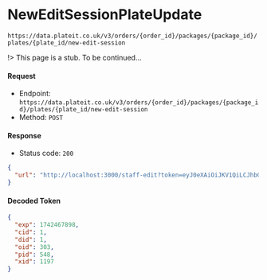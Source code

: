 # NewEditSessionPlateUpdate

`https://data.plateit.co.uk/v3/orders/{order_id}/packages/{package_id}/plates/{plate_id/new-edit-session`

!> This page is a stub. To be continued...

<!-- tabs:start -->

#### **Request**

* Endpoint: `https://data.plateit.co.uk/v3/orders/{order_id}/packages/{package_id}/plates/{plate_id/new-edit-session`
* Method: `POST`

#### **Response**

* Status code: `200`

```json
{
  "url": "http://localhost:3000/staff-edit?token=eyJ0eXAiOiJKV1QiLCJhbGciOiJIUzI1NiJ9.eyJleHAiOjE3NDI0Njc4OTgsImNpZCI6MSwiZGlkIjoxLCJvaWQiOjMwMywicGlkIjo1NDgsInhpZCI6MTE5N30.ljY1mk1M3UhfHW89-PMIMhuSO-LqDoW46YiuTbiMyXQ"
}
```

#### **Decoded Token**

```json
{
  "exp": 1742467898,
  "cid": 1,
  "did": 1,
  "oid": 303,
  "pid": 548,
  "xid": 1197
}
```

<!-- tabs:end -->